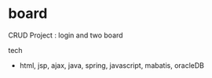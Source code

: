 # board
 
CRUD Project : login and two board

tech
- html, jsp, ajax, java, spring, javascript, mabatis, oracleDB
